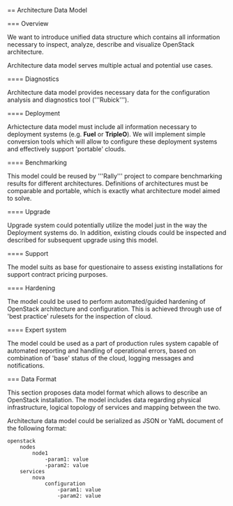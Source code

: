 == Architecture Data Model

=== Overview

We want to introduce unified data structure which contains all information
necessary to inspect, analyze, describe and visualize OpenStack architecture.

Architecture data model serves multiple actual and potential use cases.

==== Diagnostics

Architecture data model provides necessary data for the configuration analysis
and diagnostics tool ('''Rubick''').

==== Deployment

Arhictecture data model must include all information necessary to deployment
systems (e.g. **Fuel** or **TripleO**). We will implement simple conversion
tools which will allow to configure these deployment systems and effectively
support 'portable' clouds.

==== Benchmarking

This model could be reused by '''Rally''' project to compare benchmarking
results for different architectures. Definitions of architectures must be
comparable and portable, which is exactly what architecture model aimed to
solve.

==== Upgrade

Upgrade system could potentially utilize the model just in the way the
Deployment systems do. In addition, existing clouds could be inspected and
described for subsequent upgrade using this model.

==== Support

The model suits as base for questionaire to assess existing installations for
support contract pricing purposes.

==== Hardening

The model could be used to perform automated/guided hardening of OpenStack
architecture and configuration. This is achieved through use of 'best practice'
rulesets for the inspection of cloud.

==== Expert system

The model could be used as a part of production rules system capable of
automated reporting and handling of operational errors, based on combination of
'base' status of the cloud, logging messages and notifications.

=== Data Format

This section proposes data model format which allows to describe an OpenStack
installation. The model includes data regarding physical infrastructure, logical
topology of services and mapping between the two.

Architecture data model could be serialized as JSON or YaML document of the
following format:

    openstack
        nodes
            node1
                -param1: value
                -param2: value
        services
            nova
                configuration
                    -param1: value
                    -param2: value
